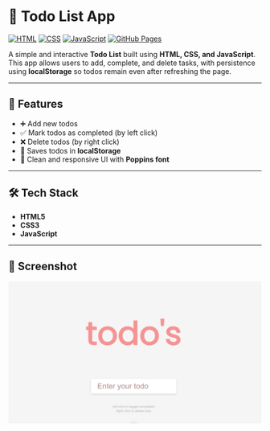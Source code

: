 # 📝 Todo List App

[![HTML](https://img.shields.io/badge/HTML-5-orange)](https://developer.mozilla.org/en-US/docs/Web/HTML)
[![CSS](https://img.shields.io/badge/CSS-3-blue)](https://developer.mozilla.org/en-US/docs/Web/CSS)
[![JavaScript](https://img.shields.io/badge/JavaScript-ES6-yellow)](https://developer.mozilla.org/en-US/docs/Web/JavaScript)
[![GitHub Pages](https://img.shields.io/badge/Live-Demo-brightgreen)](https://your-username.github.io/quiz-app/)

A simple and interactive **Todo List** built using **HTML, CSS, and JavaScript**.  
This app allows users to add, complete, and delete tasks, with persistence using **localStorage** so todos remain even after refreshing the page.

---

## 🚀 Features
- ➕ Add new todos  
- ✅ Mark todos as completed (by left click)  
- ❌ Delete todos (by right click)  
- 💾 Saves todos in **localStorage**  
- 🎨 Clean and responsive UI with **Poppins font**

---

## 🛠️ Tech Stack
- **HTML5**  
- **CSS3**  
- **JavaScript**

---

## 📸 Screenshot
![Quiz-App Screenshot](Todo-list.png)

